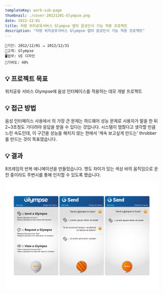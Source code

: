 ```yaml
---
templateKey: work-sub-page
thumbnail: ./cover-20121201-Glympse.png
date: 2012-12-01
title: 차량 위치공유서비스 Glympse 앱의 음성인식 기능 적용 프로젝트
description: "차량 위치공유서비스 Glympse 앱의 음성인식 기능 적용 프로젝트"
---
```

```
📅기간: 2012/12/01 ⭢ 2012/12/31
🤝고객: Glympse
🖥️업무: UI 디자인
🎯기여도: 40%
```

## 💡 프로젝트 목표
위치공유 서비스 Glympse에 음성 인터페이스를 적용하는 데모 개발 프로젝트

## 💡 접근 방법
음성 인터페이스 사용에서 의 가장 큰 문제는 하드웨어 성능 문제로 사용자가 말을 한 뒤 2~3초정도 기다려야 응답을 받을 수 있다는 것입니다. 시스템이 멈췄다고 생각할 만큼 느린 속도인데, 이 구간을 성능을 해치지 않는 한에서 ‘계속 보고싶게 만드는’ throbber를 만드는 것이 목표였습니다.

## 💡 결과
8프레임의 반복 애니메이션을 만들었습니다. 명도 차이가 있는 색상 바의 움직임으로 운전 중이라도 주변시를 통해 인지할 수 있도록 했습니다.

![반응속도를 고려한 로딩 UI 디자인](./Glympse.png)